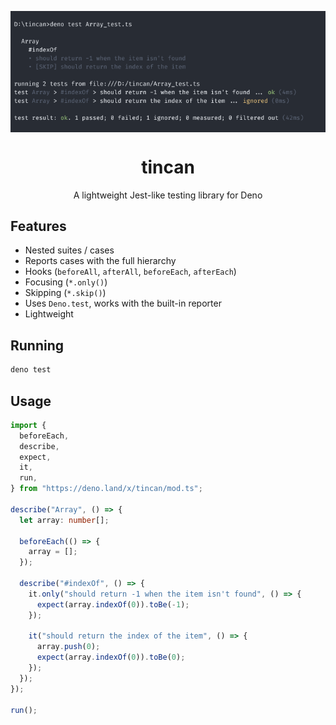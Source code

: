 <p align="center">
  <img src="./preview.png" widdth="80%" align="center"/>
  <h1 align="center">tincan</h1>
</p>

<p align="center">A lightweight Jest-like testing library for Deno</p>

## Features

- Nested suites / cases
- Reports cases with the full hierarchy
- Hooks (`beforeAll`, `afterAll`, `beforeEach`, `afterEach`)
- Focusing (`*.only()`)
- Skipping (`*.skip()`)
- Uses `Deno.test`, works with the built-in reporter
- Lightweight

## Running

```sh
deno test
```

## Usage

```ts
import {
  beforeEach,
  describe,
  expect,
  it,
  run,
} from "https://deno.land/x/tincan/mod.ts";

describe("Array", () => {
  let array: number[];

  beforeEach(() => {
    array = [];
  });

  describe("#indexOf", () => {
    it.only("should return -1 when the item isn't found", () => {
      expect(array.indexOf(0)).toBe(-1);
    });

    it("should return the index of the item", () => {
      array.push(0);
      expect(array.indexOf(0)).toBe(0);
    });
  });
});

run();
```
